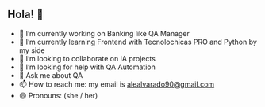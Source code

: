 ## Hola! 👋

- 🔭 I’m currently working on Banking like QA Manager 
- 🌱 I’m currently learning Frontend with Tecnolochicas PRO and Python by my side
- 👯 I’m looking to collaborate on IA projects
- 🤔 I’m looking for help with QA Automation
- 💬 Ask me about QA
- 📫 How to reach me: my email is alealvarado90@gmail.com
- 😄 Pronouns: (she / her)
